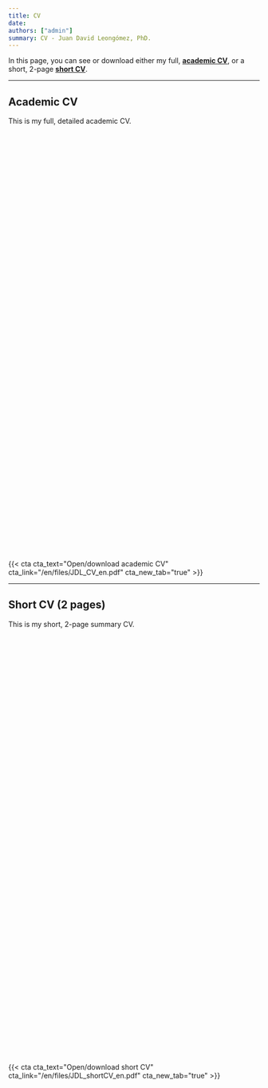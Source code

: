 ```yaml
---
title: CV
date:
authors: ["admin"]
summary: CV - Juan David Leongómez, PhD.
---
```

In this page, you can see or download either my full, [**academic CV**](#full_cv), or a short, 2-page [**short CV**](#sum_cv).

___________________

## <a name="full_cv"></a>**Academic CV**

This is my full, detailed academic CV.

<div id="adobe-dc-view" style="height: 842px; width: 595px;"></div>
<script src="https://documentcloud.adobe.com/view-sdk/viewer.js"></script>
<script type="text/javascript">
	document.addEventListener("adobe_dc_view_sdk.ready", function(){ 
		var adobeDCView = new AdobeDC.View({clientId: "064da19ffdb04db7b0ea2c9a528805cb", divId: "adobe-dc-view"});
		adobeDCView.previewFile({
			content:{location: {url: "https://jdleongomez.info/en/files/JDL_CV_en.pdf"}},
			metaData:{fileName: "JD Leongómez - CV.pdf"}
		}, {embedMode: "SIZED_CONTAINER"});
	});
</script>

{{< cta cta_text="Open/download academic CV" cta_link="/en/files/JDL_CV_en.pdf" cta_new_tab="true" >}}

___________________


## <a name="sum_cv"></a>**Short CV** (2 pages)

This is my short, 2-page summary CV. 

<div id="adobe-dc-view-1" style="height: 842px; width: 595px;"></div>
<script src="https://documentcloud.adobe.com/view-sdk/viewer.js"></script>
<script type="text/javascript">
	document.addEventListener("adobe_dc_view_sdk.ready", function(){ 
		var adobeDCView = new AdobeDC.View({clientId: "064da19ffdb04db7b0ea2c9a528805cb", divId: "adobe-dc-view-1"});
		adobeDCView.previewFile({
			content:{location: {url: "https://jdleongomez.info/en/files/JDL_shortCV_en.pdf"}},
			metaData:{fileName: "JD Leongómez - short CV.pdf"}
		}, {embedMode: "SIZED_CONTAINER"});
	});
</script>

{{< cta cta_text="Open/download short CV" cta_link="/en/files/JDL_shortCV_en.pdf" cta_new_tab="true" >}}
